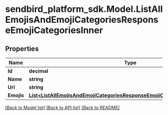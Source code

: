 
# sendbird_platform_sdk.Model.ListAllEmojisAndEmojiCategoriesResponseEmojiCategoriesInner

## Properties

Name | Type | Description | Notes
------------ | ------------- | ------------- | -------------
**Id** | **decimal** |  | [optional] 
**Name** | **string** |  | [optional] 
**Url** | **string** |  | [optional] 
**Emojis** | [**List&lt;ListAllEmojisAndEmojiCategoriesResponseEmojiCategoriesInnerEmojisInner&gt;**](ListAllEmojisAndEmojiCategoriesResponseEmojiCategoriesInnerEmojisInner.md) |  | [optional] 

[[Back to Model list]](../README.md#documentation-for-models)
[[Back to API list]](../README.md#documentation-for-api-endpoints)
[[Back to README]](../README.md)

